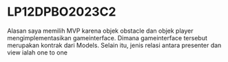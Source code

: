 # LP12DPBO2023C2

Alasan saya memilih MVP karena objek obstacle dan objek player mengimplementasikan gameinterface. Dimana gameinterface tersebut merupakan kontrak dari Models. Selain itu, jenis relasi antara presenter dan view ialah one to one
